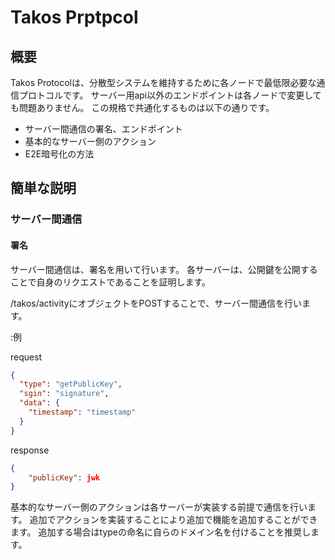 # Takos Prptpcol

## 概要

Takos
Protocolは、分散型システムを維持するために各ノードで最低限必要な通信プロトコルです。
サーバー用api以外のエンドポイントは各ノードで変更しても問題ありません。
この規格で共通化するものは以下の通りです。

- サーバー間通信の署名、エンドポイント
- 基本的なサーバー側のアクション
- E2E暗号化の方法

## 簡単な説明

### サーバー間通信

#### 署名

サーバー間通信は、署名を用いて行います。
各サーバーは、公開鍵を公開することで自身のリクエストであることを証明します。

/takos/activityにオブジェクトをPOSTすることで、サーバー間通信を行います。

:例

request

```json
{
  "type": "getPublicKey",
  "sgin": "signature",
  "data": {
    "timestamp": "timestamp"
  }
}
```

response

```json
{
    "publicKey": jwk
}
```

基本的なサーバー側のアクションは各サーバーが実装する前提で通信を行います。
追加でアクションを実装することにより追加で機能を追加することができます。
追加する場合はtypeの命名に自らのドメイン名を付けることを推奨します。
